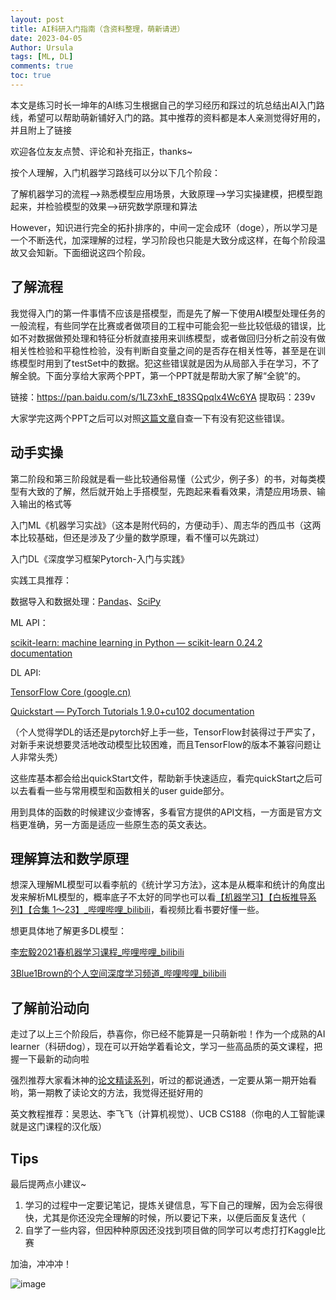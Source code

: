 ```yaml
---
layout: post
title: AI科研入门指南（含资料整理，萌新请进）
date: 2023-04-05
Author: Ursula
tags: [ML, DL]
comments: true
toc: true
--- 
```


本文是练习时长一坤年的AI练习生根据自己的学习经历和踩过的坑总结出AI入门路线，希望可以帮助萌新铺好入门的路。其中推荐的资料都是本人亲测觉得好用的，并且附上了链接

欢迎各位友友点赞、评论和补充指正，thanks~

按个人理解，入门机器学习路线可以分以下几个阶段：

了解机器学习的流程-->熟悉模型应用场景，大致原理-->学习实操建模，把模型跑起来，并检验模型的效果-->研究数学原理和算法

However，知识进行完全的拓扑排序的，中间一定会成环（doge），所以学习是一个不断迭代，加深理解的过程，学习阶段也只能是大致分成这样，在每个阶段温故又会知新。下面细说这四个阶段。

## 了解流程

我觉得入门的第一件事情不应该是搭模型，而是先了解一下使用AI模型处理任务的一般流程，有些同学在比赛或者做项目的工程中可能会犯一些比较低级的错误，比如不对数据做预处理和特征分析就直接用来训练模型，或者做回归分析之前没有做相关性检验和平稳性检验，没有判断自变量之间的是否存在相关性等，甚至是在训练模型时用到了testSet中的数据。犯这些错误就是因为从局部入手在学习，不了解全貌。下面分享给大家两个PPT，第一个PPT就是帮助大家了解“全貌”的。

链接：https://pan.baidu.com/s/1LZ3xhE_t83SQpqlx4Wc6YA 
提取码：239v

大家学完这两个PPT之后可以对照[这篇文章](https://mp.weixin.qq.com/s/_iRZA4nZNCgWQKxl8TD-TQ)自查一下有没有犯这些错误。

## 动手实操

第二阶段和第三阶段就是看一些比较通俗易懂（公式少，例子多）的书，对每类模型有大致的了解，然后就开始上手搭模型，先跑起来看看效果，清楚应用场景、输入输出的格式等

入门ML《机器学习实战》（这本是附代码的，方便动手）、周志华的西瓜书（这两本比较基础，但还是涉及了少量的数学原理，看不懂可以先跳过）

入门DL《深度学习框架Pytorch-入门与实践》

实践工具推荐：

数据导入和数据处理：[Pandas](https://pandas.pydata.org/)、[SciPy](https://scipy.org/)

ML API：

[scikit-learn: machine learning in Python — scikit-learn 0.24.2 documentation ](https://scikit-learn.org/stable/index.html)

DL API:

[TensorFlow Core (google.cn)](https://tensorflow.google.cn/overview/?hl=zh_cn)

[Quickstart — PyTorch Tutorials 1.9.0+cu102 documentation](https://pytorch.org/tutorials/beginner/basics/quickstart_tutorial.html)

（个人觉得学DL的话还是pytorch好上手一些，TensorFlow封装得过于严实了，对新手来说想要灵活地改动模型比较困难，而且TensorFlow的版本不兼容问题让人非常头秃）

这些库基本都会给出quickStart文件，帮助新手快速适应，看完quickStart之后可以去看看一些与常用模型和函数相关的user guide部分。

用到具体的函数的时候建议少查博客，多看官方提供的API文档，一方面是官方文档更准确，另一方面是适应一些原生态的英文表达。

## 理解算法和数学原理

想深入理解ML模型可以看李航的《统计学习方法》，这本是从概率和统计的角度出发来解析ML模型的，概率底子不太好的同学也可以看[【机器学习】【白板推导系列】【合集 1～23】_哔哩哔哩_bilibili](https://www.bilibili.com/video/BV1aE411o7qd/?from=search&seid=11352464084487049350&vd_source=9da8a8ddd09633f1154195a4e101a0d4)，看视频比看书要好懂一些。

想更具体地了解更多DL模型：

[李宏毅2021春机器学习课程_哔哩哔哩_bilibili](https://www.bilibili.com/video/BV1Wv411h7kN/)

[3Blue1Brown的个人空间深度学习频道_哔哩哔哩_bilibili](https://space.bilibili.com/88461692/channel/series)

## 了解前沿动向

走过了以上三个阶段后，恭喜你，你已经不能算是一只萌新啦！作为一个成熟的AI learner（科研dog），现在可以开始学着看论文，学习一些高品质的英文课程，把握一下最新的动向啦

强烈推荐大家看沐神的[论文精读系列](https://space.bilibili.com/1567748478/channel/collectiondetail?sid=32744)，听过的都说通透，一定要从第一期开始看哟，第一期教了读论文的方法，我觉得还挺好用的

英文教程推荐：吴恩达、李飞飞（计算机视觉）、UCB CS188（你电的人工智能课就是这门课程的汉化版）

## Tips

最后提两点小建议~

1. 学习的过程中一定要记笔记，提炼关键信息，写下自己的理解，因为会忘得很快，尤其是你还没完全理解的时候，所以要记下来，以便后面反复迭代（
2. 自学了一些内容，但因种种原因还没找到项目做的同学可以考虑打打Kaggle比赛

加油，冲冲冲！

![image](https://user-images.githubusercontent.com/73097943/230108060-1db60342-7f95-4f47-a441-e2427008662c.png)

